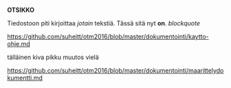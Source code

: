 **OTSIKKO**

Tiedostoon piti kirjoittaa *jotain* tekstiä. Tässä sitä nyt **on**.
*blockquote*

https://github.com/suheitt/otm2016/blob/master/dokumentointi/kaytto-ohje.md

tälläinen kiva pikku muutos vielä

https://github.com/suheitt/otm2016/blob/master/dokumentointi/maarittelydokumentti.md
